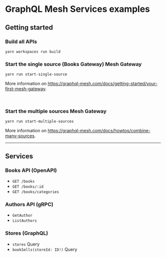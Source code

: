 # GraphQL Mesh Services examples

## Getting started


### Build all APIs

```
yarn workspaces run build
```

### Start the single source (Books Gateway) Mesh Gateway

```
yarn run start-single-source
```

More information on https://graphql-mesh.com/docs/getting-started/your-first-mesh-gateway.


<p>&nbsp;</p>

### Start the multiple sources Mesh Gateway

```
yarn run start-multiple-sources
```

More information on https://graphql-mesh.com/docs/howtos/combine-many-sources.

----

## Services

### Books API (OpenAPI)
- `GET /books`
- `GET /books/:id`
- `GET /books/categories`


### Authors API (gRPC)
- `GetAuthor`
- `ListAuthors`

### Stores (GraphQL)
- `stores` Query
- `bookSells(storeId: ID!)` Query

